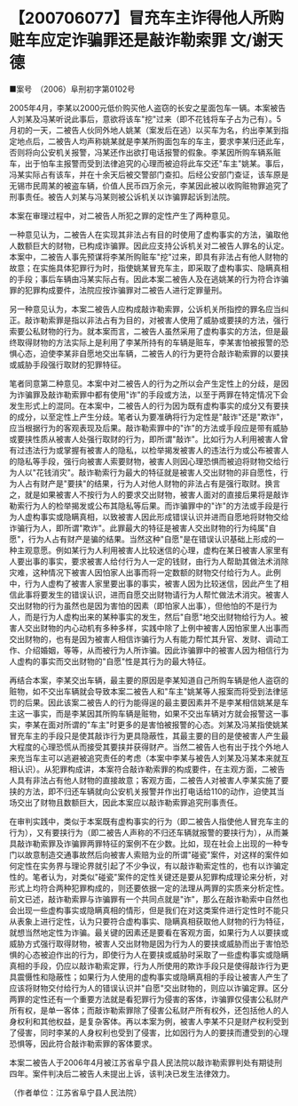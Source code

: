 # 【200706077】冒充车主诈得他人所购赃车应定诈骗罪还是敲诈勒索罪 文/谢天德

■案号　（2006）阜刑初字第0102号

2005年4月，李某以2000元低价购买他人盗窃的长安之星面包车一辆。本案被告人刘某及冯某听说此事后，意欲将该车"挖"过来（即不花钱将车子占为己有）。5月初的一天，二被告人伙同外地人姚某（案发后在逃）以买车为名，约出李某到指定地点后，二被告人均声称姚某就是李某所购面包车的车主，要求李某归还此车，否则将向公安机关报警，冯某还作出欲打电话报警的假象。李某因所购车辆系赃车，出于怕车主报警而受到法律追究的心理而被迫将此车交还"车主"姚某。事后，冯某实际占有该车，并在十余天后被交警部门查扣。后经公安部门查证，该车原是无锡市民周某的被盗车辆，价值人民币四万余元，李某因此被以收购赃物罪追究了刑事责任。被告人刘某与冯某则被公诉机关以诈骗罪起诉到法院。

本案在审理过程中，对二被告人所犯之罪的定性产生了两种意见。

一种意见认为，二被告人在实现其非法占有目的时使用了虚构事实的方法，骗取他人数额巨大的财物，已构成诈骗罪。因此应支持公诉机关对二被告人罪名的认定。本案中，二被告人事先预谋将李某所购赃车"挖"过来，即具有非法占有他人财物的故意；在实施具体犯罪行为时，指使姚某冒充车主，即采取了虚构事实、隐瞒真相的手段；事后车辆由冯某实际占有。因此本案二被告人及在逃姚某的行为符合诈骗罪的犯罪构成要件，法院应按诈骗罪对二被告人进行定罪量刑。

另一种意见认为，本案二被告人应构成敲诈勒索罪，公诉机关所指控的罪名应当纠正。敲诈勒索罪是指以非法占有为目的，对被害人使用了威胁或要挟的方法，强行索要公私财物的行为。就本案而言，二被告人虽然采用了虚构事实的方法，但是最终取得财物的方法实际上是利用了李某所持有的车辆是赃车，李某害怕被报警的恐惧心态，迫使李某非自愿地交出车辆，二被告人的行为更符合敲诈勒索罪的以要挟或威胁手段强行取财的犯罪特征。

笔者同意第二种意见。本案中对二被告人的行为之所以会产生定性上的分歧，是因为诈骗罪及敲诈勒索罪中都有使用"诈"的手段或方法，以至于两罪在特定情况下会发生形式上的混同。在本案中，二被告人的行为因为既有虚构事实的成分又有要挟的成分，以至定性上产生分歧。笔者认为要准确将行为定性是"敲诈"还是"欺诈"，应当根据行为的客观表现及后果。敲诈勒索罪中的"诈"的方法或手段应是带有威胁或要挟性质从被害人处强行取财的行为，即所谓"敲诈"。比如行为人利用被害人曾有过违法行为或掌握有被害人的隐私，以检举揭发被害人的违法行为或公布被害人的隐私等手段，强行向被害人索要财物，被害人则因心理恐惧而被迫将财物交给行为人以"花钱消灾"。敲诈勒索行为最大的特征就是被害人交出财物的非自愿性，行为人占有财产是"要挟"的结果，行为人对他人财物的非法占有是强行取财。换言之，就是如果被害人不按行为人的要求交出财物，被害人面对的直接后果将是敲诈勒索行为人的检举揭发或公布其隐私等后果。而诈骗罪中的"诈"的方法或手段是行为人虚构事实或隐瞒真相，以致被害人因此形成错误认识并进而自愿地将财物交给诈骗行为人，即所谓"欺诈"。此罪最大的特征是被害人交出财物的行为纯属"自愿"，行为人占有财产是骗的结果。当然这种"自愿"是在错误认识基础上形成的一种主观意愿。例如某行为人利用被害人比较迷信的心理，虚构在某日被害人家里有人要出事的事实，要求被害人给付行为人一定的钱财，由行为人帮助其做法术消除灾难，这种情况下被害人因怕家人出事而将一定数额的财物交付给行为人。此例中，行为人虚构了被害人家里要出事的事实，被害人因为比较迷信，因此产生了相信此事将要发生的错误认识，进而自愿交出财物请行为人帮忙做法术消灾。被害人交出财物的行为虽然也是因为害怕的因素（即怕家人出事），但他怕的不是行为人，而是行为人虚构出来的某种事实的发生，然后"自愿"地交出财物给行为人。被害人交出财物的内心动机有多种多样，实践中除了上例中被害人因怕家里人出事而交出财物的，也有是因为被害人相信诈骗行为人有能力帮忙其升官、发财、调动工作、介绍婚姻，等等，从而被行为人所诈骗。因此诈骗罪中的被害人因为相信行为人虚构的事实而交出财物的"自愿"性是其行为的最大特征。

再结合本案，李某交出车辆，最主要的原因是李某知道自己所购车辆是他人盗窃的赃物，如不交出车辆就会导致本案二被告人和"车主"姚某等人报案而将受到法律惩罚的后果。因此该案二被告人的行为能得逞的最主要因素并不是李某相信姚某是车主这一事实，而是李某因其所购车辆是赃物，如果不交出车辆对方就会报警这一事实，李某在面对所谓的"车主"时更多的是害怕被报警的心态。刘某及冯某指使姚某冒充车主的手段只是使其敲诈行为更具隐蔽性，其最主要的目的是使被害人产生最大程度的心理恐慌从而接受其要挟并获得财产。当然二被告人也有出于找个外地人来充当车主可以逃避被追究责任的考虑（本案中李某与被告人刘某及冯某本来就互相认识）。从犯罪构成讲，本案符合敲诈勒索罪的构成要件，在主观方面，二被告人具有非法占有他人财物的直接故意；客观方面，二被告人对被害人李某实施了要挟的方法，即不归还车辆就向公安机关报警并作出打电话给110的动作，迫使其当场交出了财物且数额巨大，因此本案应以敲诈勒索罪追究刑事责任。

在审判实践中，类似于本案既有虚构事实的行为（即二被告人指使他人冒充车主的行为），又有要挟行为（即二被告人声称的不归还车辆就报警的要挟行为），从而兼具敲诈勒索罪及诈骗罪两罪特征的案例不在少数。比如，现在社会上出现的一种专门以故意制造交通事故然后向被害人索赔为业的所谓"碰瓷"案件，对这样的案件如何定性在实务界与理论界就引起了不少争议，有以敲诈勒索定性的，也有以诈骗定性的。笔者认为，对类似"碰瓷"案件的定性关键还是要从犯罪构成理论来分析，对形式上均符合两种犯罪构成的，则还要依据一定的法理从两罪的实质来分析定性。前文已述，敲诈勒索罪与诈骗罪有一个共同点就是"诈"，那么在敲诈勒索中自然也会出现一些虚构事实或隐瞒真相的情形，但是我们在对这类案件进行定性时不能只从表象上进行定性，认为只要符合虚构事实、隐瞒真相获取他人财物的行为特征，就想当然地定性为诈骗。最关键的因素还是要看在客观方面，如果行为人以要挟或威胁方式强行取得财物，被害人交出财物是因为行为人的要挟或威胁而出于害怕恐惧的心态被迫作出的行为，即使行为人在要挟或威胁时采取了一些虚构事实或隐瞒真相的手段，仍应以敲诈勒索定罪，行为人所使用的欺诈手段只是使得敲诈行为更具震慑性和隐蔽性；如果行为人使用的虚构事实或隐瞒真相的手段让被害人产生了应该将财物交付给行为人的错误认识并"自愿"交出财物的，则应以诈骗定罪。区分两罪的定性还有一个重要方法就是看犯罪行为侵害的客体，诈骗罪仅侵害公私财产所有权，是单一客体；而敲诈勒索罪除了侵害公私财产所有权外，还包括他人的人身权利和其他权益，是复杂客体。再以本案为例，被害人李某不只是财产权利受到了侵害，同时李某的人身权利也受到了侵害，比如因行为人的要挟而遭受到的心理恐惧等，因此符合敲诈勒索罪的客体要求。

本案二被告人于2006年4月被江苏省阜宁县人民法院以敲诈勒索罪判处有期徒刑四年。案件判决后二被告人未提出上诉，该判决已发生法律效力。

（作者单位：江苏省阜宁县人民法院）